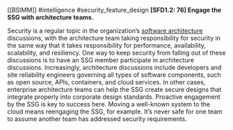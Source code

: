 [[BSIMM]] #intelligence #security_feature_design
**[SFD1.2: 76] Engage the SSG with architecture teams.**


Security is a regular topic in the organization’s [software architecture](https://www.synopsys.com/software-integrity/software-security-services/software-architecture-design.html) discussions, with the architecture team taking responsibility for security in the same way that it takes responsibility for performance, availability, scalability, and resiliency. One way to keep security from falling out of these discussions is to have an SSG member participate in architecture discussions. Increasingly, architecture discussions include developers and site reliability engineers governing all types of software components, such as open source, APIs, containers, and cloud services. In other cases, enterprise architecture teams can help the SSG create secure designs that integrate properly into corporate design standards. Proactive engagement by the SSG is key to success here. Moving a well-known system to the cloud means reengaging the SSG, for example. It’s never safe for one team to assume another team has addressed security requirements.


 


